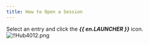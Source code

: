 ```yaml
---
title: How to Open a Session
---
```

Select an entry and click the ***{{ en.LAUNCHER }}*** icon.  
![!!Hub4012.png](https://webdevolutions.azureedge.net/docs/en/hub/Hub4012.png) 

